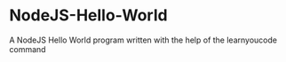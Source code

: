 NodeJS-Hello-World
==================

A NodeJS Hello World program written with the help of the learnyoucode command
